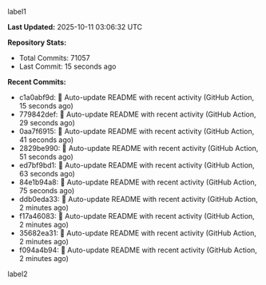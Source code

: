 
label1 
<!-- ACTIVITY_START -->
**Last Updated:** 2025-10-11 03:06:32 UTC

**Repository Stats:**
- Total Commits: 71057
- Last Commit: 15 seconds ago

**Recent Commits:**
- c1a0abf9d: 🤖 Auto-update README with recent activity (GitHub Action, 15 seconds ago)
- 779842def: 🤖 Auto-update README with recent activity (GitHub Action, 29 seconds ago)
- 0aa7f6915: 🤖 Auto-update README with recent activity (GitHub Action, 41 seconds ago)
- 2829be990: 🤖 Auto-update README with recent activity (GitHub Action, 51 seconds ago)
- ed7bf9bd1: 🤖 Auto-update README with recent activity (GitHub Action, 63 seconds ago)
- 84e1b94a8: 🤖 Auto-update README with recent activity (GitHub Action, 75 seconds ago)
- ddb0eda33: 🤖 Auto-update README with recent activity (GitHub Action, 2 minutes ago)
- f17a46083: 🤖 Auto-update README with recent activity (GitHub Action, 2 minutes ago)
- 35682ea31: 🤖 Auto-update README with recent activity (GitHub Action, 2 minutes ago)
- f094a4b94: 🤖 Auto-update README with recent activity (GitHub Action, 2 minutes ago)
<!-- ACTIVITY_END -->

label2

